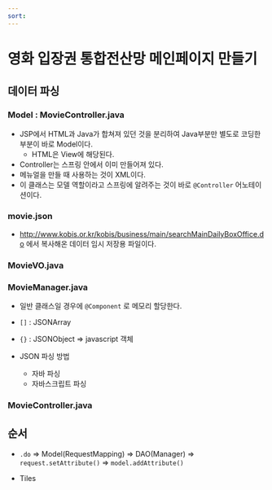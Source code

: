 ```yaml
---
sort:
---
```


# 영화 입장권 통합전산망 메인페이지 만들기

## 데이터 파싱

### Model : MovieController.java

- JSP에서 HTML과 Java가 합쳐져 있던 것을 분리하여 Java부분만 별도로 코딩한 부분이 바로 Model이다.
  - HTML은 View에 해당된다.
- Controller는 스프링 안에서 이미 만들어져 있다.
- 메뉴얼을 만들 때 사용하는 것이 XML이다.
- 이 클래스는 모델 역할이라고 스프링에 알려주는 것이 바로 `@Controller` 어노테이션이다.


### movie.json
- http://www.kobis.or.kr/kobis/business/main/searchMainDailyBoxOffice.do 에서 복사해온 데이터 임시 저장용 파일이다.


### MovieVO.java

### MovieManager.java
- 일반 클래스일 경우에 `@Component` 로 메모리 할당한다.

- `[]` : JSONArray
- `{}` : JSONObject => javascript 객체
- JSON 파싱 방법
  - 자바 파싱
  - 자바스크립트 파싱
  
### MovieController.java

## 순서
- `.do` => Model(RequestMapping) => DAO(Manager) => `request.setAttribute()` => `model.addAttribute()`

- Tiles
